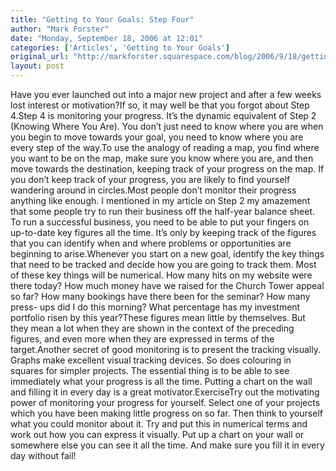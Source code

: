 ```yaml
---
title: "Getting to Your Goals: Step Four"
author: "Mark Forster"
date: "Monday, September 18, 2006 at 12:01"
categories: ['Articles', 'Getting to Your Goals']
original_url: "http://markforster.squarespace.com/blog/2006/9/18/getting-to-your-goals-step-four.html"
layout: post
---
```


Have you ever launched out into a major new project and after a few weeks lost interest or motivation?If so, it may well be that you forgot about Step 4.Step 4 is monitoring your progress. It’s the dynamic equivalent of Step 2 (Knowing Where You Are). You don’t just need to know where you are when you begin to move towards your goal, you need to know where you are every step of the way.To use the analogy of reading a map, you find where you want to be on the map, make sure you know where you are, and then move towards the destination, keeping track of your progress on the map. If you don’t keep track of your progress, you are likely to find yourself wandering around in circles.Most people don’t monitor their progress anything like enough. I mentioned in my article on Step 2 my amazement that some people try to run their business off the half-year balance sheet. To run a successful business, you need to be able to put your fingers on up-to-date key figures all the time. It’s only by keeping track of the figures that you can identify when and where problems or opportunities are beginning to arise.Whenever you start on a new goal, identify the key things that need to be tracked and decide how you are going to track them. Most of these key things will be numerical. How many hits on my website were there today? How much money have we raised for the Church Tower appeal so far? How many bookings have there been for the seminar? How many press- ups did I do this morning? What percentage has my investment portfolio risen by this year?These figures mean little by themselves. But they mean a lot when they are shown in the context of the preceding figures, and even more when they are expressed in terms of the target.Another secret of good monitoring is to present the tracking visually. Graphs make excellent visual tracking devices. So does colouring in squares for simpler projects. The essential thing is to be able to see immediately what your progress is all the time. Putting a chart on the wall and filling it in every day is a great motivator.ExerciseTry out the motivating power of monitoring your progress for yourself. Select one of your projects which you have been making little progress on so far. Then think to yourself what you could monitor about it. Try and put this in numerical terms and work out how you can express it visually. Put up a chart on your wall or somewhere else you can see it all the time. And make sure you fill it in every day without fail!
